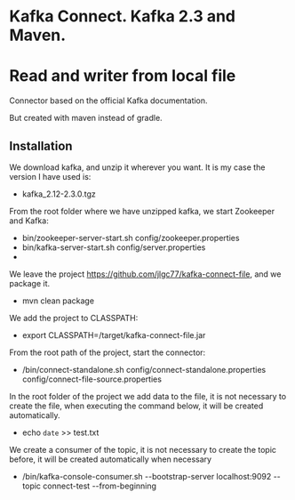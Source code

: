 # Kafka Connect. Kafka 2.3 and Maven. 
# Read and writer from local file

Connector based on the official Kafka documentation.

But created with maven instead of gradle.

## Installation

We download kafka, and unzip it wherever you want. It is my case the version I have used is:
 - kafka_2.12-2.3.0.tgz

From the root folder where we have unzipped kafka, we start Zookeeper and Kafka:

 - bin/zookeeper-server-start.sh config/zookeeper.properties
 - bin/kafka-server-start.sh config/server.properties
 - 
We leave the project https://github.com/jlgc77/kafka-connect-file, and we package it.
 - mvn clean package
 
We add the project to CLASSPATH:

 - export CLASSPATH=<path-proyect>/target/kafka-connect-file.jar

From the root path of the project, start the connector:

 - <path-kafka>/bin/connect-standalone.sh config/connect-standalone.properties config/connect-file-source.properties
 
In the root folder of the project we add data to the file, it is not necessary to create the file, when executing the command below, it will be created automatically.

 - echo `date` >> test.txt

We create a consumer of the topic, it is not necessary to create the topic before, it will be created automatically when necessary

 -  <path-kafka>/bin/kafka-console-consumer.sh --bootstrap-server localhost:9092 --topic connect-test --from-beginning
